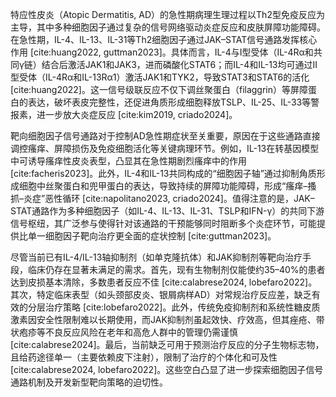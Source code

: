特应性皮炎（Atopic Dermatitis, AD）的急性期病理生理过程以Th2型免疫反应为主导，其中多种细胞因子通过复杂的信号网络驱动炎症反应和皮肤屏障功能障碍。在急性期，IL-4、IL-13、IL-31等Th2细胞因子通过JAK–STAT信号通路发挥核心作用 [cite:huang2022, guttman2023]。具体而言，IL-4与I型受体（IL-4Rα和共同γ链）结合后激活JAK1和JAK3，进而磷酸化STAT6；而IL-4和IL-13均可通过II型受体（IL-4Rα和IL-13Rα1）激活JAK1和TYK2，导致STAT3和STAT6的活化 [cite:huang2022]。这一信号级联反应不仅下调丝聚蛋白（filaggrin）等屏障蛋白的表达，破坏表皮完整性，还促进角质形成细胞释放TSLP、IL-25、IL-33等警报素，进一步放大炎症反应 [cite:kim2019, criado2024]。

靶向细胞因子信号通路对于控制AD急性期症状至关重要，原因在于这些通路直接调控瘙痒、屏障损伤及免疫细胞活化等关键病理环节。例如，IL-13在转基因模型中可诱导瘙痒性皮炎表型，凸显其在急性期剧烈瘙痒中的作用 [cite:facheris2023]。此外，IL-4和IL-13共同构成的“细胞因子轴”通过抑制角质形成细胞中丝聚蛋白和兜甲蛋白的表达，导致持续的屏障功能障碍，形成“瘙痒–搔抓–炎症”恶性循环 [cite:napolitano2023, criado2024]。值得注意的是，JAK–STAT通路作为多种细胞因子（如IL-4、IL-13、IL-31、TSLP和IFN-γ）的共同下游信号枢纽，其广泛参与使得针对该通路的干预能够同时阻断多个炎症环节，可能提供比单一细胞因子靶向治疗更全面的症状控制 [cite:guttman2023]。

尽管当前已有IL-4/IL-13轴抑制剂（如单克隆抗体）和JAK抑制剂等靶向治疗手段，临床仍存在显著未满足的需求。首先，现有生物制剂仅能使约35–40%的患者达到皮损基本清除，多数患者反应不佳 [cite:calabrese2024, lobefaro2022]。其次，特定临床表型（如头颈部皮炎、银屑病样AD）对常规治疗反应差，缺乏有效的分层治疗策略 [cite:lobefaro2022]。此外，传统免疫抑制剂和系统性糖皮质激素因安全性限制难以长期使用，而JAK抑制剂虽起效快、疗效高，但其痤疮、带状疱疹等不良反应风险在老年和高危人群中的管理仍需谨慎 [cite:calabrese2024]。最后，当前缺乏可用于预测治疗反应的分子生物标志物，且给药途径单一（主要依赖皮下注射），限制了治疗的个体化和可及性 [cite:calabrese2024, lobefaro2022]。这些空白凸显了进一步探索细胞因子信号通路机制及开发新型靶向策略的迫切性。